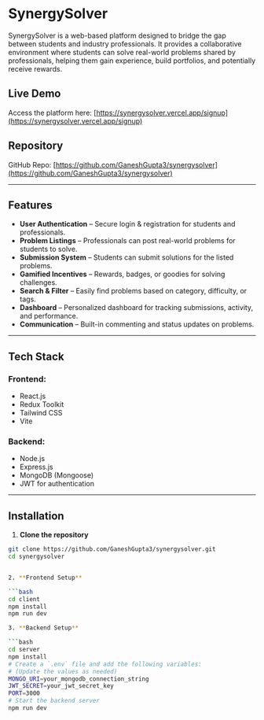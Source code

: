 # SynergySolver

SynergySolver is a web-based platform designed to bridge the gap between students and industry professionals. It provides a collaborative environment where students can solve real-world problems shared by professionals, helping them gain experience, build portfolios, and potentially receive rewards.

## Live Demo

Access the platform here: [https://synergysolver.vercel.app/signup](https://synergysolver.vercel.app/signup)

## Repository

GitHub Repo: [https://github.com/GaneshGupta3/synergysolver](https://github.com/GaneshGupta3/synergysolver)

---

## Features

- **User Authentication** – Secure login & registration for students and professionals.
- **Problem Listings** – Professionals can post real-world problems for students to solve.
- **Submission System** – Students can submit solutions for the listed problems.
- **Gamified Incentives** – Rewards, badges, or goodies for solving challenges.
- **Search & Filter** – Easily find problems based on category, difficulty, or tags.
- **Dashboard** – Personalized dashboard for tracking submissions, activity, and performance.
- **Communication** – Built-in commenting and status updates on problems.

---

## Tech Stack

### Frontend:
- React.js
- Redux Toolkit
- Tailwind CSS
- Vite

### Backend:
- Node.js
- Express.js
- MongoDB (Mongoose)
- JWT for authentication

---

## Installation

1. **Clone the repository**

```bash
git clone https://github.com/GaneshGupta3/synergysolver.git
cd synergysolver


2. **Frontend Setup**

```bash
cd client
npm install
npm run dev

3. **Backend Setup**

```bash
cd server
npm install
# Create a `.env` file and add the following variables:
# (Update the values as needed)
MONGO_URI=your_mongodb_connection_string
JWT_SECRET=your_jwt_secret_key
PORT=3000
# Start the backend server
npm run dev
